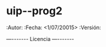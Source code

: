 # uip--prog2
:Autor: <Eymi>
:Fecha: <1/07/20015>
:Versión: <version>

<descripcion>

—-------
Licencia
—-------
<licencia>
 
